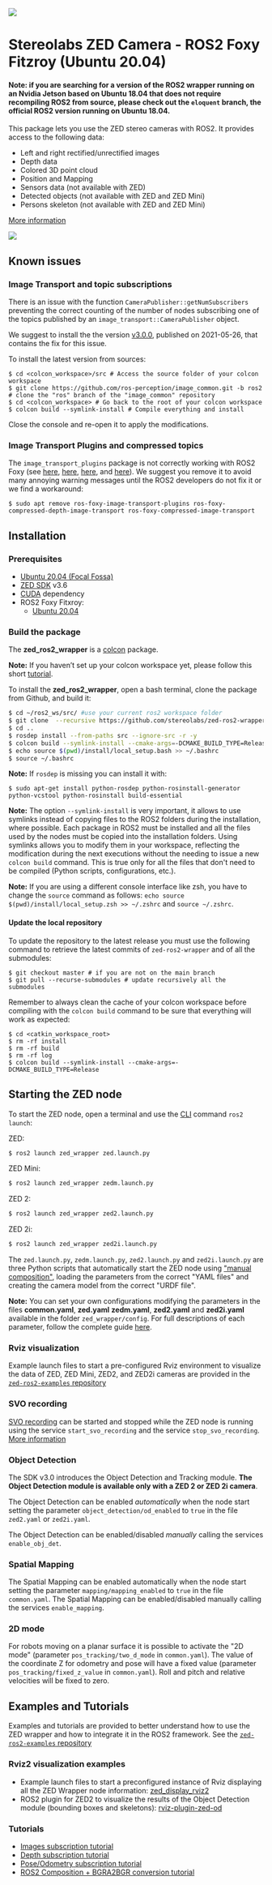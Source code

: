 ![](./images/Picto+STEREOLABS_Black.jpg)

# Stereolabs ZED Camera - ROS2 Foxy Fitzroy (Ubuntu 20.04)

#### **Note:** if you are searching for a version of the ROS2 wrapper running on an Nvidia Jetson based on Ubuntu 18.04 that does not require recompiling ROS2 from source, please check out the `eloquent` branch, the official ROS2 version running on Ubuntu 18.04.

This package lets you use the ZED stereo cameras with ROS2. It provides access to the following data:

  - Left and right rectified/unrectified images
  - Depth data
  - Colored 3D point cloud
  - Position and Mapping
  - Sensors data (not available with ZED)
  - Detected objects (not available with ZED and ZED Mini)
  - Persons skeleton (not available with ZED and ZED Mini)

[More information](https://www.stereolabs.com/docs/ros2/getting-started/)

![](https://cdn.stereolabs.com/docs/ros/images/PointCloud_Depth_ROS.jpg)

## Known issues

### Image Transport and topic subscriptions

There is an issue with the function `CameraPublisher::getNumSubscribers` preventing the correct counting of the number of nodes subscribing one of the topics published by an `image_transport::CameraPublisher` object.

We suggest to install the the version [v3.0.0](https://github.com/ros-perception/image_common/releases/tag/3.0.0), published on 2021-05-26, that contains the fix for this issue.

To install the latest version from sources:

    $ cd <colcon_workspace>/src # Access the source folder of your colcon workspace
    $ git clone https://github.com/ros-perception/image_common.git -b ros2 # clone the "ros" branch of the "image_common" repository
    $ cd <colcon_workspace> # Go back to the root of your colcon workspace
    $ colcon build --symlink-install # Compile everything and install

Close the console and re-open it to apply the modifications.

### Image Transport Plugins and compressed topics

The `image_transport_plugins` package is not correctly working with ROS2 Foxy (see [here](https://github.com/stereolabs/zed-ros2-wrapper/issues/31), [here](https://github.com/ros-perception/image_common/issues/184), [here](https://github.com/stereolabs/zed-ros2-wrapper/issues/31), and [here](https://github.com/ros-perception/image_transport_plugins/pull/58)). We suggest you remove it to avoid many annoying warning messages until the ROS2 developers do not fix it or we find a workaround:

```
$ sudo apt remove ros-foxy-image-transport-plugins ros-foxy-compressed-depth-image-transport ros-foxy-compressed-image-transport
```

## Installation

### Prerequisites

- [Ubuntu 20.04 (Focal Fossa)](https://releases.ubuntu.com/focal/)
- [ZED SDK](https://www.stereolabs.com/developers/release/latest/) v3.6
- [CUDA](https://developer.nvidia.com/cuda-downloads) dependency
- ROS2 Foxy Fitxroy: 
  - [Ubuntu 20.04](https://docs.ros.org/en/foxy/Installation/Linux-Install-Debians.html)

### Build the package

The **zed_ros2_wrapper** is a [colcon](http://design.ros2.org/articles/build_tool.html) package. 

**Note:** If you haven’t set up your colcon workspace yet, please follow this short [tutorial](https://index.ros.org/doc/ros2/Tutorials/Colcon-Tutorial/). 

To install the **zed_ros2_wrapper**, open a bash terminal, clone the package from Github, and build it:

```bash
$ cd ~/ros2_ws/src/ #use your current ros2 workspace folder
$ git clone  --recursive https://github.com/stereolabs/zed-ros2-wrapper.git
$ cd ..
$ rosdep install --from-paths src --ignore-src -r -y
$ colcon build --symlink-install --cmake-args=-DCMAKE_BUILD_TYPE=Release
$ echo source $(pwd)/install/local_setup.bash >> ~/.bashrc
$ source ~/.bashrc
```

**Note:** If `rosdep` is missing you can install it with:

  ```$ sudo apt-get install python-rosdep python-rosinstall-generator python-vcstool python-rosinstall build-essential```

**Note:** The option `--symlink-install` is very important, it allows to use symlinks instead of copying files to the ROS2 folders during the installation, where possible. Each package in ROS2 must be installed and all the files used by the nodes must be copied into the installation folders. Using symlinks allows you to modify them in your workspace, reflecting the modification during the next executions without the needing to issue a new `colcon build` command. This is true only for all the files that don't need to be compiled (Python scripts, configurations, etc.).

**Note:** If you are using a different console interface like zsh, you have to change the `source` command as follows: `echo source $(pwd)/install/local_setup.zsh >> ~/.zshrc` and `source ~/.zshrc`.

#### Update the local repository

To update the repository to the latest release you must use the following command to retrieve the latest commits of `zed-ros2-wrapper` and of all the submodules:

    $ git checkout master # if you are not on the main branch  
    $ git pull --recurse-submodules # update recursively all the submodules

Remember to always clean the cache of your colcon workspace before compiling with the `colcon build` command to be sure that everything will work as expected:

    $ cd <catkin_workspace_root>
    $ rm -rf install
    $ rm -rf build
    $ rm -rf log
    $ colcon build --symlink-install --cmake-args=-DCMAKE_BUILD_TYPE=Release

## Starting the ZED node

To start the ZED node, open a terminal and use the [CLI](https://index.ros.org/doc/ros2/Tutorials/Introspection-with-command-line-tools/) command `ros2 launch`:

ZED:
```bash
$ ros2 launch zed_wrapper zed.launch.py
```

ZED Mini:
```bash
$ ros2 launch zed_wrapper zedm.launch.py
```

ZED 2:
```bash
$ ros2 launch zed_wrapper zed2.launch.py
```

ZED 2i:
```bash
$ ros2 launch zed_wrapper zed2i.launch.py
```

The `zed.launch.py`, `zedm.launch.py`, `zed2.launch.py` and `zed2i.launch.py` are three Python scripts that automatically start the ZED node using ["manual composition"](https://index.ros.org/doc/ros2/Tutorials/Composition/), loading the parameters from the correct "YAML files" and creating the camera model from the correct "URDF file".

**Note:** You can set your own configurations modifying the parameters in the files **common.yaml**, **zed.yaml** **zedm.yaml**, **zed2.yaml** and **zed2i.yaml** available in the folder `zed_wrapper/config`.
For full descriptions of each parameter, follow the complete guide [here](https://www.stereolabs.com/docs/ros2/zed_node#configuration-parameters).

### Rviz visualization
Example launch files to start a pre-configured Rviz environment to visualize the data of ZED, ZED Mini, ZED2, and ZED2i cameras are provided in the [`zed-ros2-examples` repository](https://github.com/stereolabs/zed-ros2-examples/tree/master/zed_display_rviz2)
    
### SVO recording
[SVO recording](https://www.stereolabs.com/docs/video/recording/) can be started and stopped while the ZED node is running using the service `start_svo_recording` and the service `stop_svo_recording`.
[More information](https://www.stereolabs.com/docs/ros2/zed_node/#services)

### Object Detection
The SDK v3.0 introduces the Object Detection and Tracking module. **The Object Detection module is available only with a ZED 2 or ZED 2i camera**. 

The Object Detection can be enabled *automatically* when the node start setting the parameter `object_detection/od_enabled` to `true` in the file `zed2.yaml` or `zed2i.yaml`.

The Object Detection can be enabled/disabled *manually* calling the services `enable_obj_det`.

### Spatial Mapping
The Spatial Mapping can be enabled automatically when the node start setting the parameter `mapping/mapping_enabled` to `true` in the file `common.yaml`.
The Spatial Mapping can be enabled/disabled manually calling the services `enable_mapping`.

### 2D mode
For robots moving on a planar surface it is possible to activate the "2D mode" (parameter `pos_tracking/two_d_mode` in `common.yaml`). 
The value of the coordinate Z for odometry and pose will have a fixed value (parameter `pos_tracking/fixed_z_value` in `common.yaml`). 
Roll and pitch and relative velocities will be fixed to zero.

## Examples and Tutorials
Examples and tutorials are provided to better understand how to use the ZED wrapper and how to integrate it in the ROS2 framework.
See the [`zed-ros2-examples` repository](https://github.com/stereolabs/zed-ros2-examples)

### Rviz2 visualization examples

 - Example launch files to start a preconfigured instance of Rviz displaying all the ZED Wrapper node information: [zed_display_rviz2](https://github.com/stereolabs/zed-ros2-examples/tree/master/zed_display_rviz2)
 - ROS2 plugin for ZED2 to visualize the results of the Object Detection module (bounding boxes and skeletons): [rviz-plugin-zed-od](https://github.com/stereolabs/zed-ros2-examples/tree/master/rviz-plugin-zed-od)

### Tutorials

 - [Images subscription tutorial](https://github.com/stereolabs/zed-ros2-examples/tree/master/tutorials/zed_video_tutorial)
 - [Depth subscription tutorial](https://github.com/stereolabs/zed-ros2-examples/tree/master/tutorials/zed_depth_tutorial)
 - [Pose/Odometry subscription tutorial](https://github.com/stereolabs/zed-ros2-examples/tree/master/tutorials/zed_pose_tutorial)
 - [ROS2 Composition + BGRA2BGR conversion tutorial](https://github.com/stereolabs/zed-ros2-examples/tree/master/tutorials/zed_rgb_convert)
